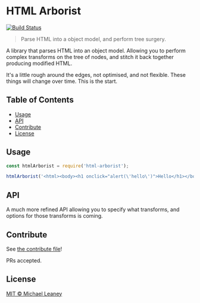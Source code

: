 # HTML Arborist

[![Build Status](https://travis-ci.org/leahciMic/html-arborist.svg?branch=master)](https://travis-ci.org/leahciMic/html-arborist)

> Parse HTML into a object model, and perform tree surgery.

A library that parses HTML into an object model. Allowing you to perform complex
transforms on the tree of nodes, and stitch it back together producing modified
HTML.

It's a little rough around the edges, not optimised, and not flexible. These
things will change over time. This is the start.

## Table of Contents

- [Usage](#usage)
- [API](#api)
- [Contribute](#contribute)
- [License](#license)

## Usage

```javascript
const htmlArborist = require('html-arborist');

htmlArborist('<html><body><h1 onclick="alert(\'hello\')">Hello</h1></body></html>'); // <h2>Hello</h2>
```

## API

A much more refined API allowing you to specify what transforms, and options for
those transforms is coming.

## Contribute

See [the contribute file](CONTRIBUTING.md)!

PRs accepted.

## License

[MIT © Michael Leaney](LICENSE)
